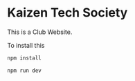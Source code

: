 # Kaizen Tech Society

This is a Club Website.

To install this 
``` sh
npm install
```

``` sh
npm run dev
```
